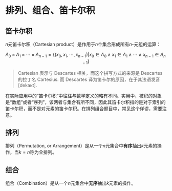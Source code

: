 # 排列、组合、笛卡尔积

## 笛卡尔积
$n$元笛卡尔积（Cartesian product）是作用于$n$个集合形成所有$n$-元组的运算：

$$A_0 \times A_1 \times \cdots \times A_{n-1} = \{ (x_0, x_1, \cdots, x_{n-1}) | x_0 \in A_0 \land x_1 \in A_1 \land \cdots \land x_{n-1} \in A_{n-1}\}$$

> Cartesian 表示与 Descartes 相关，而这个拼写方式的来源是 Descartes 的拉丁名 Cartesius. 而 Descartes 译为笛卡尔的原因，在于其法语发音 [dekaʁt].

在实际应用中的“笛卡尔积”中往往与数学定义的略有不同。实用中，被积的对象是“数组”或者“序列”，该两者与集合有所不同，因此其笛卡尔积指的是对于索引的笛卡尔积，而不是对元素的笛卡尔积。在排列组合题目中，常见这个佯谬，需要注意。

## 排列
排列（Permutation, or Arrangement）是从一个$n$元集合中**有序**抽出$k$元素的操作，当$k = n$称为全排列。

## 组合
组合（Combination）是从一个$n$元集合中**无序**抽出$k$元素的操作。


